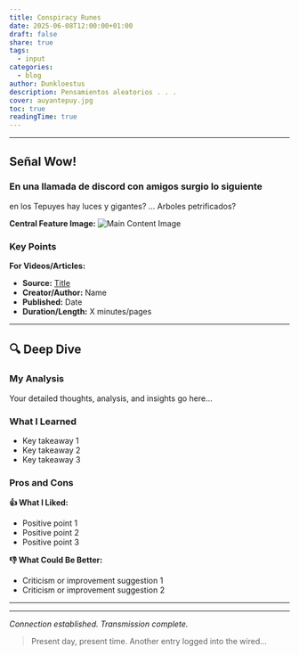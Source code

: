 ```yaml
---
title: Conspiracy Runes
date: 2025-06-08T12:00:00+01:00
draft: false
share: true
tags:
  - input
categories:
  - blog
author: Dunkloestus
description: Pensamientos aleatorios . . .
cover: auyantepuy.jpg
toc: true
readingTime: true
---
```

---



##  Señal Wow! 

### En una llamada de discord con amigos surgio lo siguiente

en los Tepuyes hay luces y gigantes? ...
Arboles petrificados?

**Central Feature Image:**
![Main Content Image](/img/auyantepuy.jpg)

### Key Points

**For Videos/Articles:**
- **Source:** [Title](URL)
- **Creator/Author:** Name
- **Published:** Date
- **Duration/Length:** X minutes/pages


---

## 🔍 Deep Dive

### My Analysis

Your detailed thoughts, analysis, and insights go here...

### What I Learned

- Key takeaway 1
- Key takeaway 2
- Key takeaway 3

### Pros and Cons

**👍 What I Liked:**
- Positive point 1
- Positive point 2
- Positive point 3

**👎 What Could Be Better:**
- Criticism or improvement suggestion 1
- Criticism or improvement suggestion 2

---


---

*Connection established. Transmission complete.*

> Present day, present time. Another entry logged into the wired...